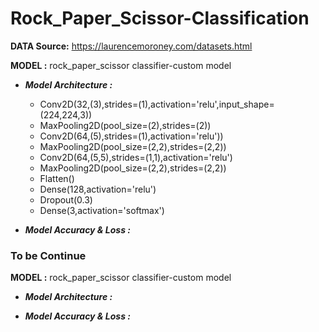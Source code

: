 # Rock_Paper_Scissor-Classification
**DATA Source:** https://laurencemoroney.com/datasets.html

**MODEL :** rock_paper_scissor classifier-custom model
* ***Model Architecture :***
     * Conv2D(32,(3),strides=(1),activation='relu',input_shape=(224,224,3))
     * MaxPooling2D(pool_size=(2),strides=(2))
     * Conv2D(64,(5),strides=(1),activation='relu'))
     * MaxPooling2D(pool_size=(2,2),strides=(2,2))
     * Conv2D(64,(5,5),strides=(1,1),activation='relu')
     * MaxPooling2D(pool_size=(2,2),strides=(2,2))
     * Flatten()
     * Dense(128,activation='relu')
     * Dropout(0.3)
     * Dense(3,activation='softmax')
    
    
* ***Model Accuracy & Loss :*** 

### To be Continue
**MODEL :** rock_paper_scissor classifier-custom model
* ***Model Architecture :***

* ***Model Accuracy & Loss :*** 
